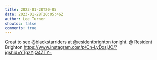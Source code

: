 ```yaml
---
title: 2023-01-28T20-05
date: 2023-01-28T20:05:46Z
author: Lee Turner
showtoc: false
comments: true
---
```


Great to see @blackstarriders at @residentbrighton tonight. @ Resident Brighton https://www.instagram.com/p/Cn-LyDxsjJO/?igshid=YTgzYjQ4ZTY=

